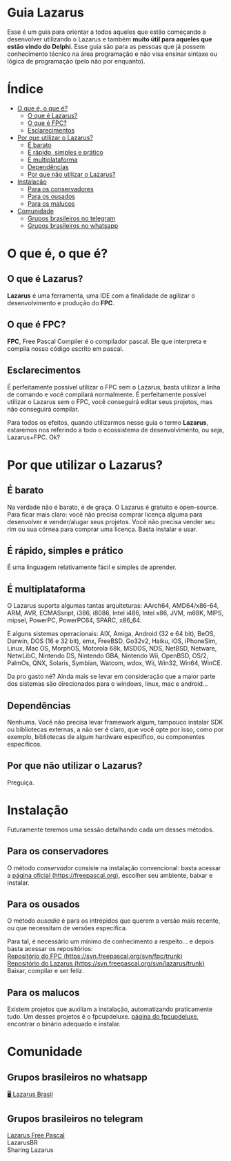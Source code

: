 # Guia Lazarus

Esse é um guia para orientar a todos aqueles que estão começando a desenvolver utilizando o Lazarus e também **muito útil para aqueles que estão vindo do Delphi**. Esse guia são para as pessoas que já possem conhecimento técnico na área programação e não visa ensinar sintaxe ou lógica de programação (pelo não por enquanto).

# Índice

- [O que é, o que é?](#O-que-&eacute;-o-que-&eacute;)
  * [O que é Lazarus?](#O-que-&eacute;-Lazarus)
  * [O que é FPC?](#O-que-&eacute;-FPC)
  * [Esclarecimentos](#Esclarecimentos)
- [Por que utilizar o Lazarus?](#Por-que-utilizar-o-Lazarus)
  * [É barato](#&Eacute;-barato)
  * [É rápido, simples e prático](#&Eacute;-r&aacute;pido-simples-e-pr&aacute;tico)
  * [É multiplataforma](#&Eacute;-multiplataforma)
  * [Dependências](#Depend&ecirc;ncias)
  * [Por que não utilizar o Lazarus?](#Por-que-n&atilde;o-utilizar-o-Lazarus)
- [Instalação](#Instala&ccedil;&atilde;o)
  * [Para os conservadores](#Para-os-conservadores)
  * [Para os ousados](#Para-os-ousados)
  * [Para os malucos](#Para-os-malucos)
- [Comunidade](#Comunidade)
  * [Grupos brasileiros no telegram ](#Grupos-brasileiros-no-telegram )
  * [Grupos brasileiros no whatsapp ](#Grupos-brasileiros-no-whatsapp )

# O que é, o que é?

## O que é Lazarus?
**Lazarus** é uma ferramenta, uma IDE com a finalidade de agilizar o desenvolvimento e produção do **FPC**. 

## O que é FPC?
**FPC**, Free Pascal Compiler é o compilador pascal. Ele que interpreta e compila nosso código escrito em pascal.

## Esclarecimentos
É perfeitamente possível utilizar o FPC sem o Lazarus, basta utilizar a linha de comando e você compilará normalmente. É perfeitamente possível utilizar o Lazarus sem o FPC, você conseguirá editar seus projetos, mas não conseguirá compilar. 

Para todos os efeitos, quando utilizarmos nesse guia o termo **Lazarus**, estaremos nos referindo a todo o ecossistema de desenvolvimento, ou seja, Lazarus+FPC. Ok?

# Por que utilizar o Lazarus?

## É barato
Na verdade não é barato, é de graça. O Lazarus é gratuito e open-source. Para ficar mais claro: você não precisa comprar licença alguma para desenvolver e vender/alugar seus projetos. Você não precisa vender seu rim ou sua córnea para comprar uma licença. Basta instalar e usar.

## É rápido, simples e prático
É uma linguagem relativamente fácil e simples de aprender.

## É multiplataforma
O Lazarus suporta algumas tantas arquiteturas: AArch64, AMD64/x86-64, ARM, AVR, ECMASsript, i386, i8086, Intel i486, Intel x86, JVM, m68K, MIPS, mipsel, PowerPC, PowerPC64, SPARC, x86_64.

E alguns sistemas operacionais: AIX, Amiga, Android (32 e 64 bit), BeOS, Darwin, DOS (16 e 32 bit), emx, FreeBSD, Go32v2, Haiku, iOS, iPhoneSim, Linux, Mac OS, MorphOS, Motorola 68k, MSDOS, NDS, NetBSD, Netware, NetwLibC, Nintendo DS, Nintendo GBA, Nintendo Wii, OpenBSD, OS/2, PalmOs, QNX, Solaris, Symbian, Watcom, wdox, Wii, Win32, Win64, WinCE.

Da pro gasto né? Ainda mais se levar em consideração que a maior parte dos sistemas são direcionados para o windows, linux, mac e android...

## Dependências
Nenhuma. Você não precisa levar framework algum, tampouco instalar SDK ou bibliotecas externas, a não ser é claro, que você opte por isso, como por exemplo, bibliotecas de algum hardware especifico, ou componentes específicos.

## Por que não utilizar o Lazarus?
Preguiça.

# Instalação
Futuramente teremos uma sessão detalhando cada um desses métodos.

## Para os conservadores
O método *conservador* consiste na instalação convencional: basta acessar a [página oficial (https://freepascal.org)](https://freepascal.org/download.html), escolher seu ambiente, baixar e instalar.

## Para os ousados
O método *ousadia* é para os intrépidos que querem a versão mais recente, ou que necessitam de versões específica.  

Para tal, é necessário um mínimo de conhecimento a respeito... e depois basta acessar os repositórios:  
[Repositório do FPC (https://svn.freepascal.org/svn/fpc/trunk)](https://svn.freepascal.org/svn/fpc/trunk)  
[Repositório do Lazarus (https://svn.freepascal.org/svn/lazarus/trunk)](https://svn.freepascal.org/svn/lazarus/trunk)  
Baixar, compilar e ser feliz.

## Para os malucos
Existem projetos que auxiliam a instalação, automatizando praticamente tudo. Um desses projetos é o fpcupdeluxe. [página do fpcupdeluxe](https://github.com/LongDirtyAnimAlf/fpcupdeluxe), encontrar o binário adequado e instalar.

# Comunidade

## Grupos brasileiros no whatsapp
[🖥 Lazarus Brasil](https://chat.whatsapp.com/GCfWliSz47DJmwy5cgquFL)

## Grupos brasileiros no telegram
[Lazarus Free Pascal](https://telegram.me/lazarusfreepascal1)  
LazarusBR  
Sharing Lazarus
